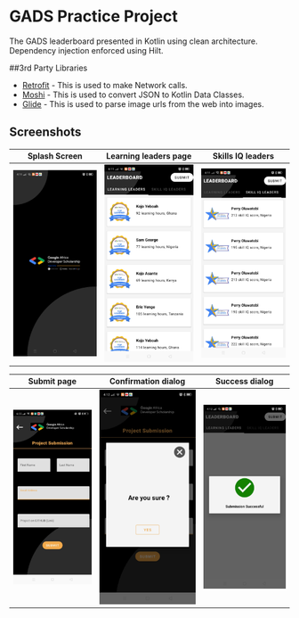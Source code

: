 
# GADS Practice Project
 The GADS leaderboard presented in Kotlin using clean architecture. 
Dependency injection enforced using Hilt.

##3rd Party Libraries
- [Retrofit](https://square.github.io/retrofit) - This is used to make Network calls.
- [Moshi](https://github.com/square/moshi) - This is used to convert JSON to Kotlin Data Classes.
- [Glide](https://github.com/bumptech/glide) - This is used to parse image urls from the web into images.

## Screenshots
| Splash Screen                | Learning leaders page                  | Skills IQ leaders                  |
|------------------------------|----------------------------------------|------------------------------------|
| ![splash](images/splash.jpg) |![learners](images/leading_learners.jpg)| ![skill](images/leading_skill.jpg) |

| Submit page                  | Confirmation dialog                    | Success dialog                     |
|------------------------------|----------------------------------------|------------------------------------|
| ![submit](images/submit.jpg) | ![confirm](images/confirm.jpg)         |![success](images/success.jpg)      |